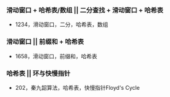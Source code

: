 
### 滑动窗口 + 哈希表/数组 || 二分查找 + 滑动窗口 + 哈希表

- 1234，滑动窗口，二分，哈希表，数组


### 滑动窗口 || 前缀和 + 哈希表

- 1658，滑动窗口，前缀和，哈希表


### 哈希表 || 环与快慢指针

- 202，秦九韶算法，哈希表，快慢指针Floyd's Cycle 